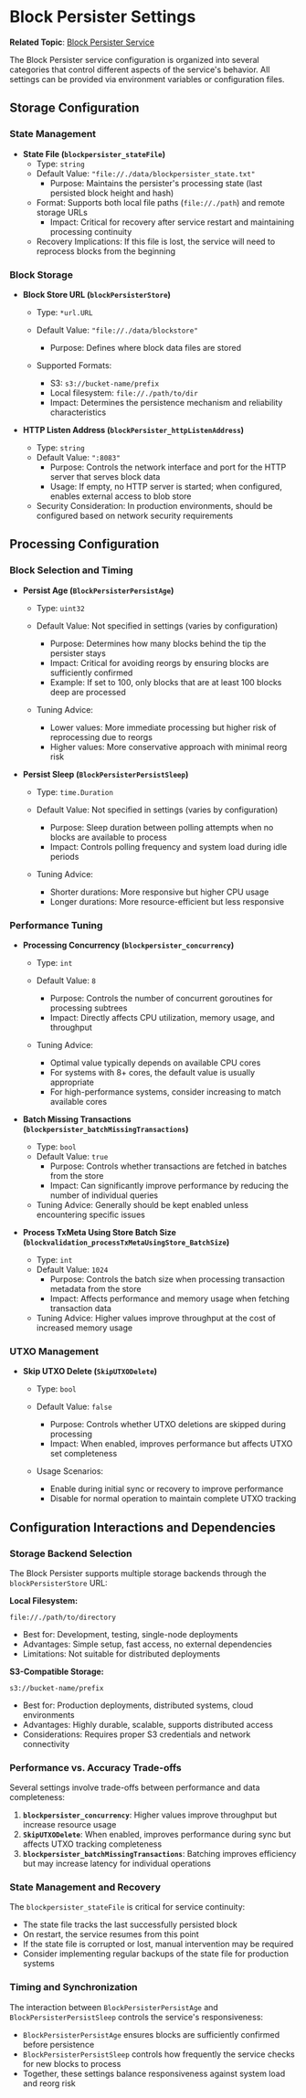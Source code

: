 # Block Persister Settings

**Related Topic**: [Block Persister Service](../../../topics/services/blockPersister.md)

The Block Persister service configuration is organized into several categories that control different aspects of the service's behavior. All settings can be provided via environment variables or configuration files.

## Storage Configuration

### State Management

- **State File (`blockpersister_stateFile`)**
  - Type: `string`
  - Default Value: `"file://./data/blockpersister_state.txt"`
    - Purpose: Maintains the persister's processing state (last persisted block height and hash)
  - Format: Supports both local file paths (`file://./path`) and remote storage URLs
    - Impact: Critical for recovery after service restart and maintaining processing continuity
  - Recovery Implications: If this file is lost, the service will need to reprocess blocks from the beginning

### Block Storage

- **Block Store URL (`blockPersisterStore`)**
  - Type: `*url.URL`
  - Default Value: `"file://./data/blockstore"`
    - Purpose: Defines where block data files are stored
  - Supported Formats:

    - S3: `s3://bucket-name/prefix`
    - Local filesystem: `file://./path/to/dir`
    - Impact: Determines the persistence mechanism and reliability characteristics

- **HTTP Listen Address (`blockPersister_httpListenAddress`)**
  - Type: `string`
  - Default Value: `":8083"`
    - Purpose: Controls the network interface and port for the HTTP server that serves block data
    - Usage: If empty, no HTTP server is started; when configured, enables external access to blob store
  - Security Consideration: In production environments, should be configured based on network security requirements

## Processing Configuration

### Block Selection and Timing

- **Persist Age (`BlockPersisterPersistAge`)**
  - Type: `uint32`
  - Default Value: Not specified in settings (varies by configuration)
    - Purpose: Determines how many blocks behind the tip the persister stays
    - Impact: Critical for avoiding reorgs by ensuring blocks are sufficiently confirmed
    - Example: If set to 100, only blocks that are at least 100 blocks deep are processed
  - Tuning Advice:

    - Lower values: More immediate processing but higher risk of reprocessing due to reorgs
    - Higher values: More conservative approach with minimal reorg risk

- **Persist Sleep (`BlockPersisterPersistSleep`)**
  - Type: `time.Duration`
  - Default Value: Not specified in settings (varies by configuration)
    - Purpose: Sleep duration between polling attempts when no blocks are available to process
    - Impact: Controls polling frequency and system load during idle periods
  - Tuning Advice:

    - Shorter durations: More responsive but higher CPU usage
    - Longer durations: More resource-efficient but less responsive

### Performance Tuning

- **Processing Concurrency (`blockpersister_concurrency`)**
  - Type: `int`
  - Default Value: `8`
    - Purpose: Controls the number of concurrent goroutines for processing subtrees
    - Impact: Directly affects CPU utilization, memory usage, and throughput
  - Tuning Advice:

    - Optimal value typically depends on available CPU cores
    - For systems with 8+ cores, the default value is usually appropriate
    - For high-performance systems, consider increasing to match available cores

- **Batch Missing Transactions (`blockpersister_batchMissingTransactions`)**
  - Type: `bool`
  - Default Value: `true`
    - Purpose: Controls whether transactions are fetched in batches from the store
    - Impact: Can significantly improve performance by reducing the number of individual queries
  - Tuning Advice: Generally should be kept enabled unless encountering specific issues

- **Process TxMeta Using Store Batch Size (`blockvalidation_processTxMetaUsingStore_BatchSize`)**
  - Type: `int`
  - Default Value: `1024`
    - Purpose: Controls the batch size when processing transaction metadata from the store
    - Impact: Affects performance and memory usage when fetching transaction data
  - Tuning Advice: Higher values improve throughput at the cost of increased memory usage

### UTXO Management

- **Skip UTXO Delete (`SkipUTXODelete`)**
  - Type: `bool`
  - Default Value: `false`
    - Purpose: Controls whether UTXO deletions are skipped during processing
    - Impact: When enabled, improves performance but affects UTXO set completeness
  - Usage Scenarios:

    - Enable during initial sync or recovery to improve performance
    - Disable for normal operation to maintain complete UTXO tracking

## Configuration Interactions and Dependencies

### Storage Backend Selection

The Block Persister supports multiple storage backends through the `blockPersisterStore` URL:

**Local Filesystem:**

```text
file://./path/to/directory
```

- Best for: Development, testing, single-node deployments
- Advantages: Simple setup, fast access, no external dependencies
- Limitations: Not suitable for distributed deployments

**S3-Compatible Storage:**

```text
s3://bucket-name/prefix
```

- Best for: Production deployments, distributed systems, cloud environments
- Advantages: Highly durable, scalable, supports distributed access
- Considerations: Requires proper S3 credentials and network connectivity

### Performance vs. Accuracy Trade-offs

Several settings involve trade-offs between performance and data completeness:

1. **`blockpersister_concurrency`**: Higher values improve throughput but increase resource usage
2. **`SkipUTXODelete`**: When enabled, improves performance during sync but affects UTXO tracking completeness
3. **`blockpersister_batchMissingTransactions`**: Batching improves efficiency but may increase latency for individual operations

### State Management and Recovery

The `blockpersister_stateFile` is critical for service continuity:

- The state file tracks the last successfully persisted block
- On restart, the service resumes from this point
- If the state file is corrupted or lost, manual intervention may be required
- Consider implementing regular backups of the state file for production systems

### Timing and Synchronization

The interaction between `BlockPersisterPersistAge` and `BlockPersisterPersistSleep` controls the service's responsiveness:

- `BlockPersisterPersistAge` ensures blocks are sufficiently confirmed before persistence
- `BlockPersisterPersistSleep` controls how frequently the service checks for new blocks to process
- Together, these settings balance responsiveness against system load and reorg risk
